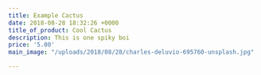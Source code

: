 ```yaml
---
title: Example Cactus
date: 2018-08-28 18:32:26 +0000
title_of_product: Cool Cactus
description: This is one spiky boi
price: '5.00'
main_image: "/uploads/2018/08/28/charles-deluvio-695760-unsplash.jpg"

---
```

